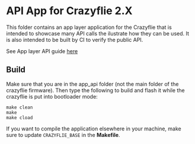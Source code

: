 # API App for Crazyflie 2.X

This folder contains an app layer application for the Crazyflie that is intended to showcase many API calls the ilustrate how they
can be used. It is also intended to be built by CI to verify the public API.

See App layer API guide [here](https://www.bitcraze.io/documentation/repository/crazyflie-firmware/master/userguides/app_layer/)

## Build

Make sure that you are in the app_api folder (not the main folder of the crazyflie firmware). Then type the following to build and flash it while the crazyflie is put into bootloader mode:

```
make clean
make
make cload
```

If you want to compile the application elsewhere in your machine, make sure to update ```CRAZYFLIE_BASE``` in the **Makefile**.
